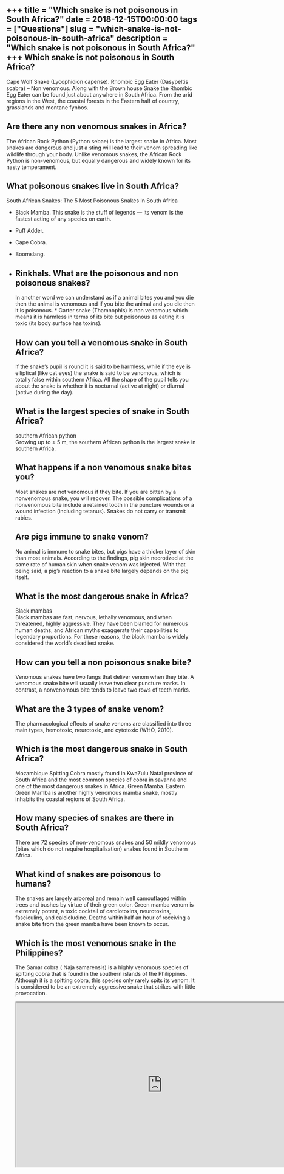 +++
title = "Which snake is not poisonous in South Africa?"
date = 2018-12-15T00:00:00
tags = ["Questions"]
slug = "which-snake-is-not-poisonous-in-south-africa"
description = "Which snake is not poisonous in South Africa?"
+++
Which snake is not poisonous in South Africa?
---------------------------------------------

Cape Wolf Snake (Lycophidion capense). Rhombic Egg Eater (Dasypeltis scabra) – Non venomous. Along with the Brown house Snake the Rhombic Egg Eater can be found just about anywhere in South Africa. From the arid regions in the West, the coastal forests in the Eastern half of country, grasslands and montane fynbos.

Are there any non venomous snakes in Africa?
--------------------------------------------

The African Rock Python (Python sebae) is the largest snake in Africa. Most snakes are dangerous and just a sting will lead to their venom spreading like wildlife through your body. Unlike venomous snakes, the African Rock Python is non-venomous, but equally dangerous and widely known for its nasty temperament.

What poisonous snakes live in South Africa?
-------------------------------------------

South African Snakes: The 5 Most Poisonous Snakes In South Africa

- Black Mamba. This snake is the stuff of legends — its venom is the fastest acting of any species on earth.
- Puff Adder.
- Cape Cobra.
- Boomslang.
- Rinkhals. What are the poisonous and non poisonous snakes?
    ------------------------------------------------
    
    In another word we can understand as if a animal bites you and you die then the animal is venomous and if you bite the animal and you die then it is poisonous. \* Garter snake (Thamnophis) is non venomous which means it is harmless in terms of its bite but poisonous as eating it is toxic (its body surface has toxins).
    
    How can you tell a venomous snake in South Africa?
    --------------------------------------------------
    
    If the snake’s pupil is round it is said to be harmless, while if the eye is elliptical (like cat eyes) the snake is said to be venomous, which is totally false within southern Africa. All the shape of the pupil tells you about the snake is whether it is nocturnal (active at night) or diurnal (active during the day).
    
    What is the largest species of snake in South Africa?
    -----------------------------------------------------
    
    southern African python  
    Growing up to ± 5 m, the southern African python is the largest snake in southern Africa.
    
    What happens if a non venomous snake bites you?
    -----------------------------------------------
    
    Most snakes are not venomous if they bite. If you are bitten by a nonvenomous snake, you will recover. The possible complications of a nonvenomous bite include a retained tooth in the puncture wounds or a wound infection (including tetanus). Snakes do not carry or transmit rabies.
    
    Are pigs immune to snake venom?
    -------------------------------
    
    No animal is immune to snake bites, but pigs have a thicker layer of skin than most animals. According to the findings, pig skin necrotized at the same rate of human skin when snake venom was injected. With that being said, a pig’s reaction to a snake bite largely depends on the pig itself.
    
    What is the most dangerous snake in Africa?
    -------------------------------------------
    
    Black mambas  
    Black mambas are fast, nervous, lethally venomous, and when threatened, highly aggressive. They have been blamed for numerous human deaths, and African myths exaggerate their capabilities to legendary proportions. For these reasons, the black mamba is widely considered the world’s deadliest snake.
    
    How can you tell a non poisonous snake bite?
    --------------------------------------------
    
    Venomous snakes have two fangs that deliver venom when they bite. A venomous snake bite will usually leave two clear puncture marks. In contrast, a nonvenomous bite tends to leave two rows of teeth marks.
    
    What are the 3 types of snake venom?
    ------------------------------------
    
    The pharmacological effects of snake venoms are classified into three main types, hemotoxic, neurotoxic, and cytotoxic (WHO, 2010).
    
    Which is the most dangerous snake in South Africa?
    --------------------------------------------------
    
    Mozambique Spitting Cobra mostly found in KwaZulu Natal province of South Africa and the most common species of cobra in savanna and one of the most dangerous snakes in Africa. Green Mamba. Eastern Green Mamba is another highly venomous mamba snake, mostly inhabits the coastal regions of South Africa.
    
    How many species of snakes are there in South Africa?
    -----------------------------------------------------
    
    There are 72 species of non-venomous snakes and 50 mildly venomous (bites which do not require hospitalisation) snakes found in Southern Africa.
    
    What kind of snakes are poisonous to humans?
    --------------------------------------------
    
    The snakes are largely arboreal and remain well camouflaged within trees and bushes by virtue of their green color. Green mamba venom is extremely potent, a toxic cocktail of cardiotoxins, neurotoxins, fasciculins, and calcicludine. Deaths within half an hour of receiving a snake bite from the green mamba have been known to occur.
    
    Which is the most venomous snake in the Philippines?
    ----------------------------------------------------
    
    The Samar cobra ( Naja samarensis) is a highly venomous species of spitting cobra that is found in the southern islands of the Philippines. Although it is a spitting cobra, this species only rarely spits its venom. It is considered to be an extremely aggressive snake that strikes with little provocation.
    
    <iframe allow="accelerometer; autoplay; clipboard-write; encrypted-media; gyroscope; picture-in-picture" allowfullscreen="" class="__youtube_prefs__  epyt-is-override  no-lazyload" data-no-lazy="1" data-origheight="433" data-origwidth="770" data-skipgform_ajax_framebjll="" height="433" id="_ytid_50602" loading="lazy" src="https://www.youtube.com/embed/YwEAhyFd84c?enablejsapi=1&autoplay=0&cc_load_policy=0&cc_lang_pref=&iv_load_policy=1&loop=0&modestbranding=0&rel=1&fs=1&playsinline=0&autohide=2&theme=dark&color=red&controls=1&" title="YouTube player" width="770"></iframe>